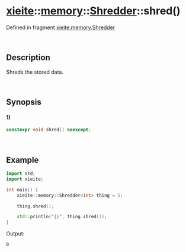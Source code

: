 # [xieite](../../../../../xieite.md)\:\:[memory](../../../../../memory.md)\:\:[Shredder<Type>](../../../shredder.md)\:\:shred\(\)
Defined in fragment [xieite:memory.Shredder](../../../../../../src/memory/shredder.cpp)

&nbsp;

## Description
Shreds the stored data.

&nbsp;

## Synopsis
#### 1)
```cpp
constexpr void shred() noexcept;
```

&nbsp;

## Example
```cpp
import std;
import xieite;

int main() {
    xieite::memory::Shredder<int> thing = 5;

    thing.shred();

    std::println("{}", thing.shred());
}
```
Output:
```
0
```
